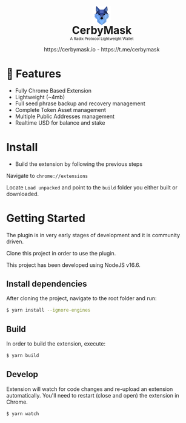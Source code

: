 <p align="center">
    <img src="public/android-chrome-512x512.png" style="width:50px;">
    <h1 style="margin-top: -20px;text-align: center;border-bottom: none;">CerbyMask</h1>
    <p style="margin-top: -20px;font-size:10px;text-align: center;border-bottom: none;">A Radix Protocol Lightweight Wallet</p>
</p>
<p align="center">
<a>https://cerbymask.io</a> - <a>https://t.me/cerbymask</a>
</p>

# 🚀 Features

- Fully Chrome Based Extension
- Lightweight (~4mb)
- Full seed phrase backup and recovery management
- Complete Token Asset management
- Multiple Public Addresses management
- Realtime USD for balance and stake

# Install

- Build the extension by following the previous steps

Navigate to `chrome://extensions`

Locate `Load unpacked` and point to the `build` folder you either built or downloaded.

# Getting Started

The plugin is in very early stages of development and it is community driven.

Clone this project in order to use the plugin.

This project has been developed using NodeJS v16.6.

## Install dependencies

After cloning the project, navigate to the root folder and run:

```bash
$ yarn install --ignore-engines
```

## Build

In order to build the extension, execute:

```bash
$ yarn build
```

## Develop

Extension will watch for code changes and re-upload an extension automatically. You'll need to restart (close and open) the extension in Chrome.

```bash
$ yarn watch
```
